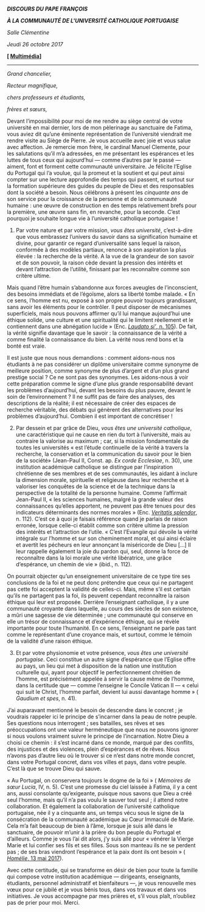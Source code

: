 ***DISCOURS DU PAPE FRANÇOIS***

***À LA COMMUNAUTÉ DE L'UNIVERSITÉ CATHOLIQUE PORTUGAISE***

*Salle Clémentine*

*Jeudi 26 octobre 2017*

**[ [Multimédia](http://w2.vatican.va/content/francesco/fr/events/event.dir.html/content/vaticanevents/fr/2017/10/26/universita-cattolica-portoghese.html)]**

* * *

*Grand chancelier,*

*Recteur magnifique,*

*chers professeurs et étudiants,*

*frères et sœurs,*

Devant l’impossibilité pour moi de me rendre au siège central de votre université en mai dernier, lors de mon pèlerinage au sanctuaire de Fatima, vous aviez dit qu’une éminente représentation de l’université viendrait me rendre visite au Siège de Pierre. Je vous accueille avec joie et vous salue avec affection. Je remercie mon frère, le cardinal Manuel Clemente, pour les salutations qu’il m’a adressées, en me présentant les espérances et les luttes de tous ceux qui aujourd’hui — comme d’autres par le passé — aiment, font et forment cette communauté universitaire. Je félicite l’Eglise du Portugal qui l’a voulue, qui la promeut et la soutient et qui peut ainsi compter sur une lecture approfondie des temps qui passent, et surtout sur la formation supérieure des guides du peuple de Dieu et des responsables dont la société a besoin. Nous célébrons à présent les *cinquante ans* de son service pour la croissance de la personne et de la communauté humaine : une œuvre de construction en des temps relativement brefs pour la première, une œuvre sans fin, en revanche, pour la seconde. C’est pourquoi je souhaite longue vie à l’université catholique portugaise !

1. Par votre nature et par votre mission, *vous êtes université*, c’est-à-dire que vous embrassez l’univers du savoir dans sa signification humaine et divine, pour garantir ce regard d’universalité sans lequel la raison, conformée à des modèles partiaux, renonce à son aspiration la plus élevée : la recherche de la vérité. A la vue de la grandeur de son savoir et de son pouvoir, la raison cède devant la pression des intérêts et devant l’attraction de l’utilité, finissant par les reconnaître comme son critère ultime.

Mais quand l’être humain s’abandonne aux forces aveugles de l’inconscient, des besoins immédiats et de l’égoïsme, alors sa liberté tombe malade. « En ce sens, l’homme est nu, exposé à son propre pouvoir toujours grandissant, sans avoir les éléments pour le contrôler. Il peut disposer de mécanismes superficiels, mais nous pouvons affirmer qu’il lui manque aujourd’hui une éthique solide, une culture et une spiritualité qui le limitent réellement et le contiennent dans une abnégation lucide » (Enc. [*Laudato si’*, n. 105](http://w2.vatican.va/content/francesco/fr/encyclicals/documents/papa-francesco_20150524_enciclica-laudato-si.html#105.)). De fait, la vérité signifie davantage que le savoir : la connaissance de la vérité a comme finalité la connaissance du bien. La vérité nous rend bons et la bonté est vraie.

Il est juste que nous nous demandions : comment aidons-nous nos étudiants à ne pas considérer un diplôme universitaire comme synonyme de meilleure position, comme synonyme de plus d’argent et d’un plus grand prestige social ? Ce ne sont pas des synonymes. Les aidons-nous à voir cette préparation comme le signe d’une plus grande responsabilité devant les problèmes d’aujourd’hui, devant les besoins du plus pauvre, devant le soin de l’environnement ? Il ne suffit pas de faire des analyses, des descriptions de la réalité; il est nécessaire de créer des espaces de recherche véritable, des débats qui génèrent des alternatives pour les problèmes d’aujourd’hui. Combien il est important de concrétiser !

2. Par dessein et par grâce de Dieu, *vous êtes une université catholique*, une caractéristique qui ne cause en rien du tort à l’université, mais au contraire la valorise au maximum ; car, si la mission fondamentale de toutes les universités « est l’étude continuelle de la vérité à travers la recherche, la conservation et la communication du savoir pour le bien de la société» (Jean-Paul II, Const. ap. *Ex corde Ecclesiae*, n. 30), une institution académique catholique se distingue par l’inspiration chrétienne de ses membres et de ses communautés, les aidant à inclure la dimension morale, spirituelle et religieuse dans leur recherche et à valoriser les conquêtes de la science et de la technique dans la perspective de la totalité de la personne humaine. Comme l’affirmait Jean-Paul II, « les sciences humaines, malgré la grande valeur des connaissances qu’elles apportent, ne peuvent pas être tenues pour des indicateurs déterminants des normes morales » (Enc. *[Veritatis splendor](http://w2.vatican.va/content/john-paul-ii/fr/encyclicals/documents/hf_jp-ii_enc_06081993_veritatis-splendor.html)*, n. 112). C’est ce à quoi je faisais référence quand je parlais de raison erronée, lorsque celle-ci établit comme son critère ultime la pression des intérêts et l’attraction de l’utile. « C’est l’Evangile qui dévoile la vérité intégrale sur l’homme et sur son cheminement moral, et qui ainsi éclaire et avertit les pécheurs en leur annonçant la miséricorde de Dieu [...] Il leur rappelle également la joie du pardon qui, seul, donne la force de reconnaître dans la loi morale une vérité libératrice, une grâce d’espérance, un chemin de vie » (ibid., n. 112).

On pourrait objecter qu’un enseignement universitaire de ce type tire ses conclusions de la foi et ne peut donc prétendre que ceux qui ne partagent pas cette foi acceptent la validité de celles-ci. Mais, même s’il est certain qu’ils ne partagent pas la foi, ils peuvent cependant reconnaître la raison éthique qui leur est proposée. Derrière l’enseignant catholique, il y a une communauté croyante dans laquelle, au cours des siècles de son existence, a mûri une sagesse de vie déterminée ; une communauté qui conserve en elle un trésor de connaissance et d’expérience éthique, qui se révèle importante pour toute l’humanité. En ce sens, l’enseignant ne parle pas tant comme le représentant d’une croyance mais, et surtout, comme le témoin de la validité d’une raison éthique.

3. Et par votre physionomie et votre présence, *vous êtes une université portugaise*. Ceci constitue un autre signe d’espérance que l’Eglise offre au pays, un lieu qui met à disposition de la nation une institution culturelle qui, ayant pour objectif le perfectionnement chrétien de l’homme, est précisément appelée à servir la cause même de l’homme, dans la certitude que — comme l’enseigne le Concile Vatican II — « celui qui suit le Christ, l’homme parfait, devient lui aussi davantage homme » ( *Gaudium et spes*, n. 41).

J’ai auparavant mentionné le besoin de descendre dans le concret ; je voudrais rappeler ici le principe de s’incarner dans la peau de notre peuple. Ses questions nous interrogent ; ses batailles, ses rêves et ses préoccupations ont une valeur herméneutique que nous ne pouvons ignorer si nous voulons vraiment suivre le principe de l’incarnation. Notre Dieu a choisi ce chemin : il s’est incarné dans ce monde, marqué par des conflits, des injustices et des violences, plein d’espérances et de rêves. Nous n’avons pas d’autre lieu où le trouver si ce n’est dans notre monde concret, dans votre Portugal concret, dans vos villes et pays, dans votre peuple. C’est là que se trouve Dieu qui sauve.

« Au Portugal, on conservera toujours le dogme de la foi » ( *Mémoires de sœur Lucia*, IV, n. 5). C’est une promesse du ciel laissée à Fatima, il y a cent ans, aussi consolante qu’exigeante, puisque nous savons que Dieu a créé seul l’homme, mais qu’il n’a pas voulu le sauver tout seul ; il attend notre collaboration. Et également la collaboration de l’université catholique portugaise, née il y a cinquante ans, un temps vécu sous le signe de la consécration de la communauté académique au Cœur Immaculé de Marie. Cela m’a fait beaucoup de bien à l’âme, lorsque je suis allé dans le sanctuaire, de pouvoir m’unir à la prière du bon peuple du Portugal et d’ailleurs. Comme je vous l’ai dit alors, j’y suis allé pour « vénérer la Vierge Marie et lui confier ses fils et ses filles. Sous son manteau ils ne se perdent pas ; de ses bras viendront l’espérance et la paix dont ils ont besoin » ( [*Homélie*, 13 mai 2017](http://w2.vatican.va/content/francesco/fr/homilies/2017/documents/papa-francesco_20170513_omelia-pellegrinaggio-fatima.html)).

Avec cette certitude, qui se transforme en désir de bien pour toute la famille qui compose votre institution académique — dirigeants, enseignants, étudiants, personnel administratif et bienfaiteurs —, je vous renouvelle mes vœux pour ce jubilé et je vous bénis tous, dans vos travaux et dans vos initiatives. Je vous accompagne par mes prières et, s’il vous plaît, n’oubliez pas de prier pour moi. Merci.